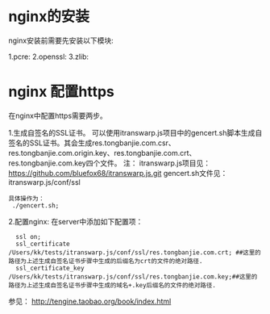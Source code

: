 # nginx的安装
  nginx安装前需要先安装以下模块:
  
  1.pcre:
  2.openssl:
  3.zlib:

# nginx 配置https
  在nginx中配置https需要两步。

  1.生成自签名的SSL证书。
    可以使用itranswarp.js项目中的gencert.sh脚本生成自签名的SSL证书。其会生成res.tongbanjie.com.csr、res.tongbanjie.com.origin.key、res.tongbanjie.com.crt、res.tongbanjie.com.key四个文件。
    注：
      itranswarp.js项目见：https://github.com/bluefox68/itranswarp.js.git
      gencert.sh文件见：itranswarp.js/conf/ssl 

    具体操作为：
     ./gencert.sh; 


  2.配置nginx:
   在server中添加如下配置项：

      ssl on;
      ssl_certificate /Users/kk/tests/itranswarp.js/conf/ssl/res.tongbanjie.com.crt; ##这里的路径为上述生成自签名证书步骤中生成的后缀名为crt的文件的绝对路径.
      ssl_certificate_key /Users/kk/tests/itranswarp.js/conf/ssl/res.tongbanjie.com.key;##这里的路径为上述生成自签名证书步骤中生成的域名+.key后缀名的文件的绝对路径.

参见：
  http://tengine.taobao.org/book/index.html